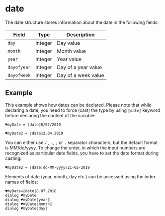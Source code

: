 # date

The date structure stores information about the date in the following fields:

| Field       | Type    | Description         |
| ----------- | ------- | ------------------- |
| `day`       | integer | Day value           |
| `month`     | integer | Month value         |
| `year`      | integer | Year value          |
| `dayofyear` | integer | Day of a year value |
| `dayofweek` | integer | Day of a week value |

## Example

This example shows how dates can be declared. Please note that while declaring a date, you need to force (cast) the type by using `⟦date⟧` keyword before declaring the content of the variable:

```G1ANT
♥myDate = ⟦date⟧8/07/2019
```

```G1ANT
♥myDate2 = ⟦date⟧2.04.2019
```

You can either use `/` , `-`, `,` or `.` separator characters, but the default format is MM/dd/yyyy. To change the order, in which the input numbers are recognized as particular date fields, you have to set the date format during casting:

```G1ANT
♥myDate2 = ⟦date:dd-MM-yyyy⟧21-02-2019
```

Elements of date (year, month, day etc.) can be accessed using the index names of fields:

```G1ANT
♥myDate=⟦date⟧8.07.2018
dialog ♥myDate
dialog ♥myDate⟦year⟧
dialog ♥myDate⟦month⟧
dialog ♥myDate⟦day⟧
```

